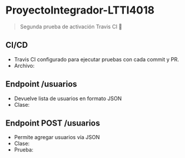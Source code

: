 # ProyectoIntegrador-LTTI4018





> Segunda prueba de activación Travis CI 🚀




## CI/CD
- Travis CI configurado para ejecutar pruebas con cada commit y PR.
- Archivo: 

## Endpoint /usuarios
- Devuelve lista de usuarios en formato JSON
- Clase: 

## Endpoint POST /usuarios
- Permite agregar usuarios vía JSON
- Clase: 
- Prueba: 
